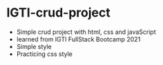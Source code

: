 # IGTI-crud-project 

- Simple crud project with html, css and javaScript
- learned from IGTI FullStack Bootcamp 2021
- Simple style 
- Practicing css style
